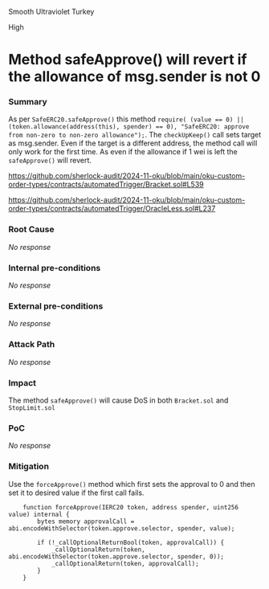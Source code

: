 Smooth Ultraviolet Turkey

High

# Method safeApprove() will revert if the allowance of msg.sender is not 0

### Summary

As per `SafeERC20.safeApprove()` this method `require( (value == 0) || (token.allowance(address(this), spender) == 0), "SafeERC20: approve from non-zero to non-zero allowance");`. The `checkUpKeep()` call sets target as msg.sender. Even if the target is a different address, the method call will only work for the first time. As even if the allowance if 1 wei is left the `safeApprove()` will revert. 

https://github.com/sherlock-audit/2024-11-oku/blob/main/oku-custom-order-types/contracts/automatedTrigger/Bracket.sol#L539

https://github.com/sherlock-audit/2024-11-oku/blob/main/oku-custom-order-types/contracts/automatedTrigger/OracleLess.sol#L237

### Root Cause

_No response_

### Internal pre-conditions

_No response_

### External pre-conditions

_No response_

### Attack Path

_No response_

### Impact

The method `safeApprove()` will cause DoS in both `Bracket.sol` and `StopLimit.sol`

### PoC

_No response_

### Mitigation

Use the `forceApprove()` method which first sets the approval to 0 and then set it to desired value if the first call fails.
```solidity
    function forceApprove(IERC20 token, address spender, uint256 value) internal {
        bytes memory approvalCall = abi.encodeWithSelector(token.approve.selector, spender, value);

        if (!_callOptionalReturnBool(token, approvalCall)) {
            _callOptionalReturn(token, abi.encodeWithSelector(token.approve.selector, spender, 0));
            _callOptionalReturn(token, approvalCall);
        }
    }
```